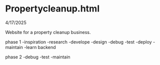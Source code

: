 # Propertycleanup.html

4/17/2025

Website for a property cleanup business.

phase 1
-inspiration
-research
-develope
-design
-debug
-test
-deploy
-maintain
-learn backend

phase 2
-debug
-test
-maintain

